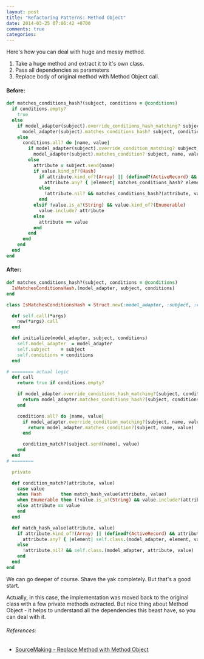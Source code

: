 ```yaml
---
layout: post
title: "Refactoring Patterns: Method Object"
date: 2014-03-25 07:06:42 +0700
comments: true
categories:
---
```


Here's how you can deal with huge and messy method.

1. Take a huge method and extract it to it's own class.
2. Pass all dependencies as parameters
3. Replace body of original method with Method Object call.


#### Before:

```ruby
def matches_conditions_hash?(subject, conditions = @conditions)
  if conditions.empty?
    true
  else
    if model_adapter(subject).override_conditions_hash_matching? subject, conditions
      model_adapter(subject).matches_conditions_hash? subject, conditions
    else
      conditions.all? do |name, value|
        if model_adapter(subject).override_condition_matching? subject, name, value
          model_adapter(subject).matches_condition? subject, name, value
        else
          attribute = subject.send(name)
          if value.kind_of?(Hash)
            if attribute.kind_of?(Array) || (defined?(ActiveRecord) && attribute.kind_of?(ActiveRecord::Relation))
              attribute.any? { |element| matches_conditions_hash? element, value }
            else
              !attribute.nil? && matches_conditions_hash?(attribute, value)
            end
          elsif !value.is_a?(String) && value.kind_of?(Enumerable)
            value.include? attribute
          else
            attribute == value
          end
        end
      end
    end
  end
end
```

#### After:

```ruby
def matches_conditions_hash?(subject, conditions = @conditions)
  IsMatchesConditionsHash.(model_adapter, subject, conditions)
end
```

```ruby
class IsMatchesConditionsHash < Struct.new(:model_adapter, :subject, :conditions)

  def self.call(*args)
    new(*args).call
  end

  def initialize(model_adapter, subject, conditions)
    self.model_adapter  = model_adapter
    self.subject    = subject
    self.conditions = conditions
  end

# ======== actual logic
  def call
    return true if conditions.empty?

    if model_adapter.override_conditions_hash_matching?(subject, conditions)
      return model_adapter.matches_conditions_hash?(subject, conditions)
    end

    conditions.all? do |name, value|
      if model_adapter.override_condition_matching?(subject, name, value)
        return model_adapter.matches_condition?(subject, name, value)
      end

      condition_match?(subject.send(name), value)
    end
  end
# ========

  private

  def condition_match?(attribute, value)
    case value
    when Hash       then match_hash_value(attribute, value)
    when Enumerable then (!value.is_a?(String) && value.include?(attribute))
    else attribute == value
    end
  end

  def match_hash_value(attribute, value)
    if attribute.kind_of?(Array) || (defined?(ActiveRecord) && attribute.kind_of?(ActiveRecord::Relation))
      attribute.any? { |element| self.class.(model_adapter, element, value) }
    else
      !attribute.nil? && self.class.(model_adapter, attribute, value)
    end
  end
end
```

We can go deeper of course. Shave the yak completely. But that's a good
start.

Actually, in this case, the implementation was moved back to the
original class with a few private methods extracted. But nice thing
about Method Object - it helps to understand all the dependencies this
beast have, so you can deal with it.

###### References:

- [SourceMaking - Replace Method with Method Object][4]

[4]: http://sourcemaking.com/refactoring/replace-method-with-method-object
